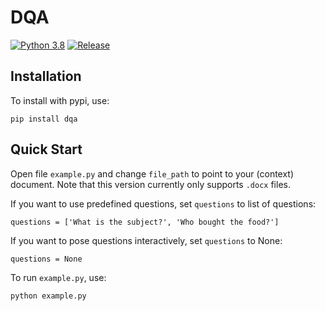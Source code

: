 # DQA
[![Python 3.8](https://img.shields.io/badge/python-3.8-blue.svg)](https://www.python.org/downloads/release/python-380/) [![Release](https://img.shields.io/badge/release-v0.1-blue)](https://img.shields.io/badge/release-v0.1-blue)

## Installation
To install with pypi, use:
```
pip install dqa
```

## Quick Start
Open file ```example.py``` and change ```file_path``` to point to your 
(context) document. Note that this version currently only supports ```.docx``` files. 

If you want to use predefined questions, set ```questions``` to list of questions:
```
questions = ['What is the subject?', 'Who bought the food?']
```
If you want to pose questions interactively, set ```questions``` to None:
```
questions = None
```
To run ```example.py```, use:
```
python example.py
```
